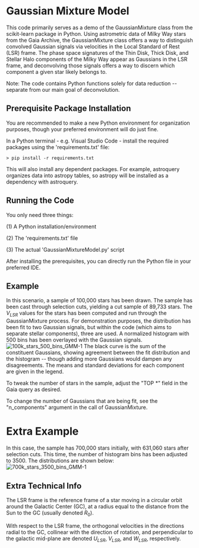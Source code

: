 # Gaussian Mixture Model
This code primarily serves as a demo of the GaussianMixture class from the scikit-learn package in Python. Using astrometric data of Milky Way stars from the Gaia Archive, the GaussianMixture class offers a way to distinguish convolved Gaussian signals via velocities in the Local Standard of Rest (LSR) frame. The phase space signatures of the Thin Disk, Thick Disk, and Stellar Halo components of the Milky Way appear as Gaussians in the LSR frame, and deconvolving those signals offers a way to discern which component a given star likely belongs to.

Note: The code contains Python functions solely for data reduction -- separate from our main goal of deconvolution.

## Prerequisite Package Installation
You are recommended to make a new Python environment for organization purposes, though your preferred environment will do just fine.

In a Python terminal - e.g. Visual Studio Code - install the required packages using the 'requirements.txt' file:
```
> pip install -r requirements.txt
```
This will also install any dependent packages. For example, astroquery organizes data into astropy tables, so astropy will be installed as a dependency with astroquery.

## Running the Code
You only need three things:

(1) A Python installation/environment

(2) The 'requirements.txt' file

(3) The actual 'GaussianMixtureModel.py' script

After installing the prerequisites, you can directly run the Python file in your preferred IDE.

## Example
In this scenario, a sample of 100,000 stars has been drawn. The sample has been cast through selection cuts, yielding a cut sample of 89,733 stars. The $V_{LSR}$ values for the stars has been computed and run through the GaussianMixture process. For demonstration purposes, the distribution has been fit to two Gaussian signals, but within the code (which aims to separate stellar components), three are used. A normalized histogram with 500 bins has been overlayed with the Gaussian signals.
![100k_stars_500_bins_GMM-1](https://user-images.githubusercontent.com/60693488/197310622-0a7fd5bf-4f90-4df1-bcec-d9b8335c1b0b.png)
The black curve is the sum of the constituent Gaussians, showing agreement between the fit distribution and the histogram -- though adding more Gaussians would dampen any disagreements. The means and standard deviations for each component are given in the legend.

To tweak the number of stars in the sample, adjust the "TOP \*" field in the Gaia query as desired.

To change the number of Gaussians that are being fit, see the "n_components" argument in the call of GaussianMixture.

# Extra Example
In this case, the sample has 700,000 stars initially, with 631,060 stars after selection cuts. This time, the number of histogram bins has been adjusted to 3500. The distributions are shown below:
![700k_stars_3500_bins_GMM-1](https://user-images.githubusercontent.com/60693488/197310623-fc555bdc-a012-46f6-8c8b-106e8bca56ef.png)

## Extra Technical Info
The LSR frame is the reference frame of a star moving in a circular orbit around the Galactic Center (GC), at a radius equal to the distance from the Sun to the GC (usually denoted $R_0$).

With respect to the LSR frame, the orthogonal velocities in the directions radial to the GC, collinear with the direction of rotation, and perpendicular to
the galactic mid-plane are denoted $U_{LSR}$, $V_{LSR}$, and $W_{LSR}$, respectively.
